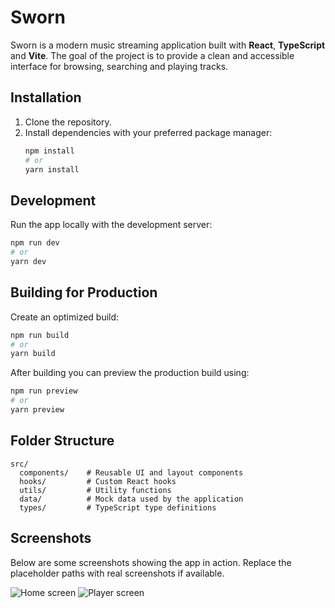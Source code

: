 # Sworn

Sworn is a modern music streaming application built with **React**, **TypeScript** and **Vite**. The goal of the project is to provide a clean and accessible interface for browsing, searching and playing tracks.

## Installation

1. Clone the repository.
2. Install dependencies with your preferred package manager:
   ```bash
   npm install
   # or
   yarn install
   ```

## Development

Run the app locally with the development server:

```bash
npm run dev
# or
yarn dev
```

## Building for Production

Create an optimized build:

```bash
npm run build
# or
yarn build
```

After building you can preview the production build using:

```bash
npm run preview
# or
yarn preview
```

## Folder Structure

```
src/
  components/    # Reusable UI and layout components
  hooks/         # Custom React hooks
  utils/         # Utility functions
  data/          # Mock data used by the application
  types/         # TypeScript type definitions
```

## Screenshots

Below are some screenshots showing the app in action. Replace the placeholder paths with real screenshots if available.

![Home screen](docs/screenshot-home.png)
![Player screen](docs/screenshot-player.png)

